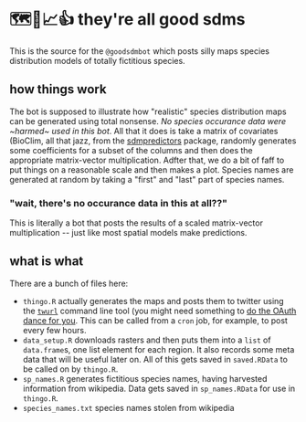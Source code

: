 🗺🤖📈👍 they're all good sdms
===============================

This is the source for the `@goodsdmbot` which posts silly maps species distribution models of totally fictitious species.


## how things work

The bot is supposed to illustrate how "realistic" species distribution maps can be generated using total nonsense. *No species occurance data were ~harmed~ used in this bot*. All that it does is take a matrix of covariates (BioClim, all that jazz, from the [sdmpredictors](https://cran.r-project.org/web/packages/sdmpredictors/index.html) package, randomly generates some coefficients for a subset of the columns and then does the appropriate matrix-vector multiplication. Adfter that, we do a bit of faff to put things on a reasonable scale and then makes a plot. Species names are generated at random by taking a "first" and "last" part of species names.

### "wait, there's no occurance data in this at all??"

This is literally a bot that posts the results of a scaled matrix-vector multiplication -- just like most spatial models make predictions.

## what is what

There are a bunch of files here:

  - `thingo.R` actually generates the maps and posts them to twitter using the [`twurl`](https://github.com/twitter/twurl) command line tool (you might need something to [do the OAuth dance for you](http://v21.io/iwilldancetheoauthdanceforyou/). This can be called from a `cron` job, for example, to post every few hours.
  - `data_setup.R` downloads rasters and then puts them into a `list` of `data.frame`s, one list element for each region. It also records some meta data that will be useful later on. All of this gets saved in `saved.RData` to be called on by `thingo.R`.
  - `sp_names.R` generates fictitious species names, having harvested information from wikipedia. Data gets saved in `sp_names.RData` for use in `thingo.R`.
  - `species_names.txt` species names stolen from wikipedia


